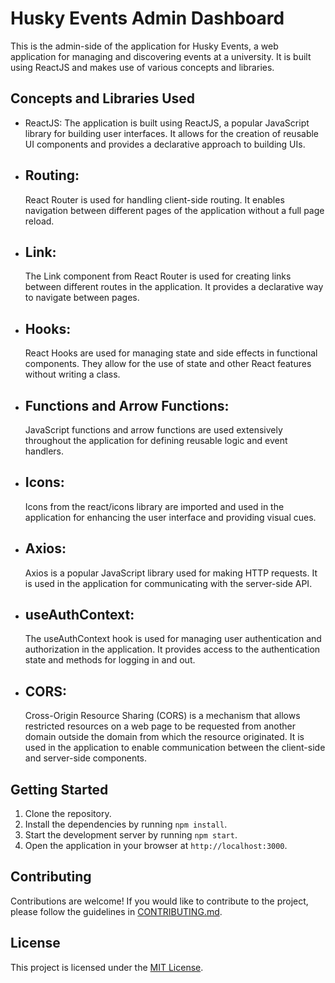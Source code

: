 # Husky Events Admin Dashboard

This is the admin-side of the application for Husky Events, a web application for managing and discovering events at a university. It is built using ReactJS and makes use of various concepts and libraries.

## Concepts and Libraries Used

- ReactJS: The application is built using ReactJS, a popular JavaScript library for building user interfaces. It allows for the creation of reusable UI components and provides a declarative approach to building UIs.

- ## Routing:
    React Router is used for handling client-side routing. It enables navigation between different pages of the application without a full page reload.

- ## Link: 
    The Link component from React Router is used for creating links between different routes in the application. It provides a declarative way to navigate between pages.

- ## Hooks:
     React Hooks are used for managing state and side effects in functional components. They allow for the use of state and other React features without writing a class.

- ## Functions and Arrow Functions:
     JavaScript functions and arrow functions are used extensively throughout the application for defining reusable logic and event handlers.

- ## Icons:
     Icons from the react/icons library are imported and used in the application for enhancing the user interface and providing visual cues.

- ## Axios:
     Axios is a popular JavaScript library used for making HTTP requests. It is used in the application for communicating with the server-side API.

- ## useAuthContext: 
     The useAuthContext hook is used for managing user authentication and authorization in the application. It provides access to the authentication state and methods for logging in and out.

- ## CORS:
     Cross-Origin Resource Sharing (CORS) is a mechanism that allows restricted resources on a web page to be requested from another domain outside the domain from which the resource originated. It is used in the application to enable communication between the client-side and server-side components.

## Getting Started

1. Clone the repository.
2. Install the dependencies by running `npm install`.
3. Start the development server by running `npm start`.
4. Open the application in your browser at `http://localhost:3000`.

## Contributing

Contributions are welcome! If you would like to contribute to the project, please follow the guidelines in [CONTRIBUTING.md](/d:/INFO6150-WD/Group-Project/husky-events/client/CONTRIBUTING.md).

## License

This project is licensed under the [MIT License](/d:/INFO6150-WD/Group-Project/husky-events/client/LICENSE).